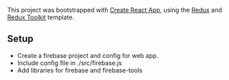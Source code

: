This project was bootstrapped with [Create React App](https://github.com/facebook/create-react-app), using the [Redux](https://redux.js.org/) and [Redux Toolkit](https://redux-toolkit.js.org/) template.

## Setup

- Create a firebase project and config for web app.
- Include config file in ./src/firebase.js
- Add libraries for firebase and firebase-tools

